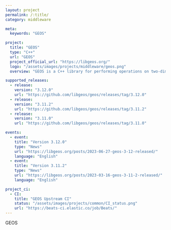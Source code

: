 ```yaml
---
layout: project
permalink: /:title/
category: middleware

meta:
  keywords: "GEOS"

project:
  title: "GEOS"
  type: "C++"
  url: "GEOS"
  project_official_url: "https://libgeos.org/"
  logo: "/assets/images/projects/middleware/geos.png"
  overview: "GEOS is a C++ library for performing operations on two-dimensional vector geometries. It is primarily a port of the JTS Topology Suite Java library. It provides many of the algorithms used by PostGIS, the Shapely package for Python, the sf package for R, and others."

supported_releases:
  - release:
    version: "3.12.0"
    url: "https://github.com/libgeos/geos/releases/tag/3.12.0"
  - release:
    version: "3.11.2"
    url: "https://github.com/libgeos/geos/releases/tag/3.11.2"
  - release:
    version: "3.11.0"
    url: "https://github.com/libgeos/geos/releases/tag/3.11.0"

events:
  - event:
    title: "Version 3.12.0"
    type: "News"
    url: "https://libgeos.org/posts/2023-06-27-geos-3-12-released/"
    language: "English"
  - event:
    title: "Version 3.11.2"
    type: "News"
    url: "https://libgeos.org/posts/2023-03-16-geos-3-11-2-released/"
    language: "English"

project_ci:
  - CI:
    title: "GEOS Upstream CI"
    status: "/assets/images/projects/common/CI_status.png"
    url: "https://beats-ci.elastic.co/job/Beats/"
---
```


<p>GEOS</p>
